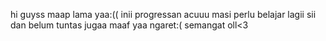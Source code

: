hi guyss maap lama yaa:((
inii progressan acuuu masi perlu belajar lagii sii dan belum tuntas jugaa maaf yaa ngaret:(
semangat oll<3
